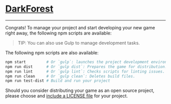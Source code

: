 # [DarkForest](https://example.com/my-game/)

---

Congrats! To manage your project and start developing your new game right away,
the following npm scripts are available:

>   TIP: You can also use Gulp to manage development tasks.

The following npm scripts are also available:

```sh
npm start         # Or `gulp`: launches the project development environment.
npm run dist      # Or `gulp dist`: Prepares the game for distribution.
npm run lint      # Or `gulp lint`: Checks scripts for linting issues.
npm run clean     # Or `gulp clean`: Deletes build files.
npm run test-dist # Build and run your project
```

Should you consider distributing your game as an open source project, please
choose and [include a LICENSE file](http://choosealicense.com/) for your project.

